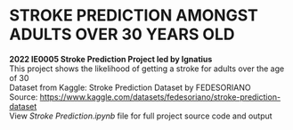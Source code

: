 # STROKE PREDICTION AMONGST ADULTS OVER 30 YEARS OLD 
**2022 IE0005 Stroke Prediction Project led by Ignatius** <br>
This project shows the likelihood of getting a stroke for adults over the age of 30 <br>
Dataset from Kaggle: Stroke Prediction Dataset by FEDESORIANO <br>
Source: https://www.kaggle.com/datasets/fedesoriano/stroke-prediction-dataset <br>
View _Stroke Prediction.ipynb_ file for full project source code and output <br>
